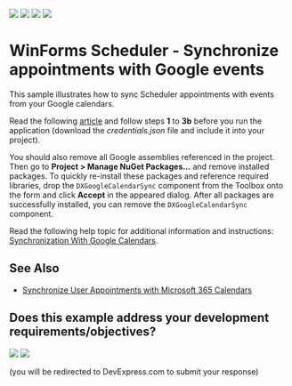 <!-- default badges list -->
![](https://img.shields.io/endpoint?url=https://codecentral.devexpress.com/api/v1/VersionRange/151589853/18.2.2%2B)
[![](https://img.shields.io/badge/Open_in_DevExpress_Support_Center-FF7200?style=flat-square&logo=DevExpress&logoColor=white)](https://supportcenter.devexpress.com/ticket/details/T830508)
[![](https://img.shields.io/badge/📖_How_to_use_DevExpress_Examples-e9f6fc?style=flat-square)](https://docs.devexpress.com/GeneralInformation/403183)
[![](https://img.shields.io/badge/💬_Leave_Feedback-feecdd?style=flat-square)](#does-this-example-address-your-development-requirementsobjectives)
<!-- default badges end -->
# WinForms Scheduler - Synchronize appointments with Google events

This sample illustrates how to sync Scheduler appointments with events from your Google calendars.

Read the following [article](https://developers.google.com/calendar/quickstart/dotnet) and follow steps **1** to **3b** before you run the application (download the *credentials.json* file and include it into your project).

You should also remove all Google assemblies referenced in the project. Then go to **Project > Manage NuGet Packages...** and remove installed packages. To quickly re-install these packages and reference required libraries, drop the `DXGoogleCalendarSync` component from the Toolbox onto the form and click **Accept** in the appeared dialog. After all packages are successfully installed, you can remove the `DXGoogleCalendarSync` component.

Read the following help topic for additional information and instructions: [Synchronization With Google Calendars](https://documentation.devexpress.com/WindowsForms/120605/Controls-and-Libraries/Scheduler/Export-and-Import/Synchronization-With-Google-Calendars).


## See Also

* [Synchronize User Appointments with Microsoft 365 Calendars](https://github.com/DevExpress-Examples/winforms-scheduler-synchronize-appointments-with-outlook-365)
<!-- feedback -->
## Does this example address your development requirements/objectives?

[<img src="https://www.devexpress.com/support/examples/i/yes-button.svg"/>](https://www.devexpress.com/support/examples/survey.xml?utm_source=github&utm_campaign=winforms-scheduler-sync-with-google-calendars&~~~was_helpful=yes) [<img src="https://www.devexpress.com/support/examples/i/no-button.svg"/>](https://www.devexpress.com/support/examples/survey.xml?utm_source=github&utm_campaign=winforms-scheduler-sync-with-google-calendars&~~~was_helpful=no)

(you will be redirected to DevExpress.com to submit your response)
<!-- feedback end -->
